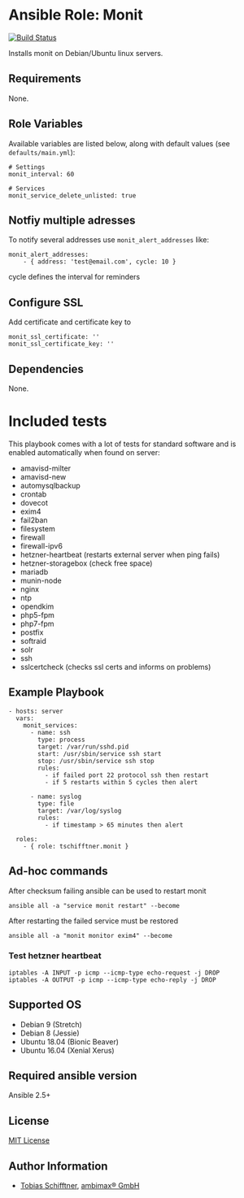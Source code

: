 # Ansible Role: Monit

[![Build Status](https://travis-ci.org/tschifftner/ansible-role-monit.svg?branch=master)](https://travis-ci.org/tschifftner/ansible-role-monit)

Installs monit on Debian/Ubuntu linux servers.

## Requirements

None.

## Role Variables

Available variables are listed below, along with default values (see `defaults/main.yml`):

    # Settings
    monit_interval: 60
    
    # Services
    monit_service_delete_unlisted: true

## Notfiy multiple adresses

To notify several addresses use ```monit_alert_addresses``` like:

```
monit_alert_addresses:
    - { address: 'test@email.com', cycle: 10 }
```

cycle defines the interval for reminders

## Configure SSL

Add certificate and certificate key to

```
monit_ssl_certificate: ''
monit_ssl_certificate_key: ''
```

## Dependencies

None.

# Included tests
This playbook comes with a lot of tests for standard software and is enabled automatically when found on server:

- amavisd-milter
- amavisd-new
- automysqlbackup
- crontab
- dovecot
- exim4
- fail2ban
- filesystem
- firewall
- firewall-ipv6
- hetzner-heartbeat (restarts external server when ping fails)
- hetzner-storagebox (check free space)
- mariadb
- munin-node
- nginx
- ntp
- opendkim
- php5-fpm
- php7-fpm
- postfix
- softraid
- solr
- ssh
- sslcertcheck (checks ssl certs and informs on problems)

## Example Playbook

    - hosts: server
      vars:
        monit_services:
          - name: ssh
            type: process
            target: /var/run/sshd.pid
            start: /usr/sbin/service ssh start
            stop: /usr/sbin/service ssh stop
            rules:
              - if failed port 22 protocol ssh then restart
              - if 5 restarts within 5 cycles then alert
    
          - name: syslog
            type: file
            target: /var/log/syslog
            rules:
              - if timestamp > 65 minutes then alert

      roles:
        - { role: tschifftner.monit }

## Ad-hoc commands

After checksum failing ansible can be used to restart monit

```
ansible all -a "service monit restart" --become
```

After restarting the failed service must be restored

```
ansible all -a "monit monitor exim4" --become
```

### Test hetzner heartbeat

```
iptables -A INPUT -p icmp --icmp-type echo-request -j DROP
iptables -A OUTPUT -p icmp --icmp-type echo-reply -j DROP
```

## Supported OS

 - Debian 9 (Stretch)
 - Debian 8 (Jessie)
 - Ubuntu 18.04 (Bionic Beaver)
 - Ubuntu 16.04 (Xenial Xerus)
 
## Required ansible version

Ansible 2.5+

## License

[MIT License](http://choosealicense.com/licenses/mit/)

## Author Information

 - [Tobias Schifftner](https://twitter.com/tschifftner), [ambimax® GmbH](https://www.ambimax.de)